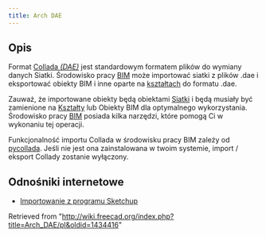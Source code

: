 ```yaml
---
title: Arch DAE
---
```


## Opis

Format [Collada _(DAE)_](https://en.wikipedia.org/wiki/COLLADA) jest standardowym formatem plików do wymiany danych Siatki. Środowisko pracy [BIM](/BIM_Workbench/pl "BIM Workbench/pl") może importować siatki z plików .dae i eksportować obiekty BIM i inne oparte na [kształtach](/Part_Workbench/pl "Part Workbench/pl") do formatu .dae.

Zauważ, że importowane obiekty będą obiektami [Siatki](/Mesh_Workbench/pl "Mesh Workbench/pl") i będą musiały być zamienione na [Kształty](/Shape/pl "Shape/pl") lub Obiekty BIM dla optymalnego wykorzystania. Środowisko pracy [BIM](/BIM_Workbench/pl "BIM Workbench/pl") posiada kilka narzędzi, które pomogą Ci w wykonaniu tej operacji.

Funkcjonalność importu Collada w środowisku pracy BIM zależy od [pycollada](http://pycollada.github.io/). Jeśli nie jest ona zainstalowana w twoim systemie, import / eksport Collady zostanie wyłączony.

## Odnośniki internetowe

- [Importowanie z programu Sketchup](/Importing_From_Sketchup "Importing From Sketchup")

Retrieved from "<http://wiki.freecad.org/index.php?title=Arch_DAE/pl&oldid=1434416>"
